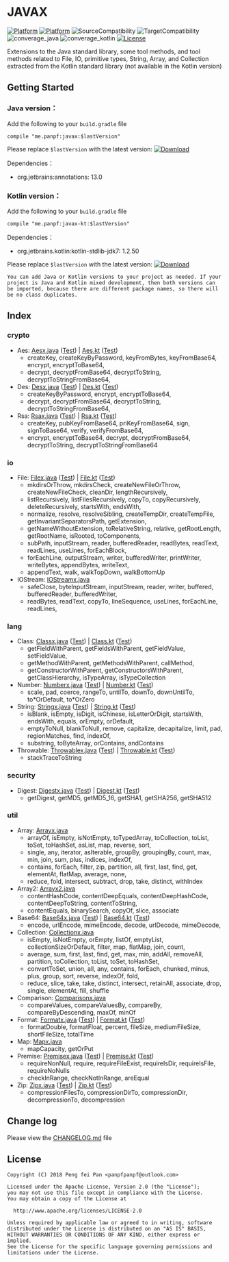 # JAVAX

[![Platform][platform_java_icon]][platform_java_link]
[![Platform][platform_kotlin_icon]][platform_kotlin_link]
![SourceCompatibility][source_compatibility_icon]
![TargetCompatibility][target_compatibility_icon]
![converage_java][converage_java]
![converage_kotlin][converage_kotlin]
[![License][license_icon]][license_link]

Extensions to the Java standard library, some tool methods, and tool methods related to File, IO,
primitive types, String, Array, and Collection extracted from the Kotlin standard library (not available in the Kotlin version)

## Getting Started

### Java version：

Add the following to your `build.gradle` file

```grovvy
compile "me.panpf:javax:$lastVersion"
```

Please replace `$lastVersion` with the latest version: [![Download][version_java_icon]][version_java_link]

Dependencies：
* org.jetbrains:annotations: 13.0

### Kotlin version：

Add the following to your `build.gradle` file

```grovvy
compile "me.panpf:javax-kt:$lastVersion"
```

Dependencies：
* org.jetbrains.kotlin:kotlin-stdlib-jdk7: 1.2.50

Please replace `$lastVersion` with the latest version: [![Download][version_kotlin_icon]][version_kotlin_link]

`You can add Java or Kotlin versions to your project as needed. If your project is Java and Kotlin mixed development, then both versions can be imported, because there are different package names, so there will be no class duplicates.`

## Index

### crypto
* Aes: [Aesx.java] ([Test][AesTest.java]) | [Aes.kt] ([Test][AesTest.kt])
    * createKey, createKeyByPassword, keyFromBytes, keyFromBase64, encrypt, encryptToBase64,
    * decrypt, decryptFromBase64, decryptToString, decryptToStringFromBase64,
* Des: [Desx.java] ([Test][DesTest.java]) | [Des.kt] ([Test][DesTest.kt])
    * createKeyByPassword, encrypt, encryptToBase64,
    * decrypt, decryptFromBase64, decryptToString, decryptToStringFromBase64,
* Rsa: [Rsax.java] ([Test][RsaTest.java]) | [Rsa.kt] ([Test][RsaTest.kt])
    * createKey, pubKeyFromBase64, priKeyFromBase64, sign, signToBase64, verify, verifyFromBase64,
    * encrypt, encryptToBase64, decrypt, decryptFromBase64, decryptToString, decryptToStringFromBase64

### io
* File: [Filex.java] ([Test][FileTest.java]) | [File.kt] ([Test][FileTest.kt])
    * mkdirsOrThrow, mkdirsCheck, createNewFileOrThrow, createNewFileCheck, cleanDir, lengthRecursively,
    * listRecursively, listFilesRecursively, copyTo, copyRecursively, deleteRecursively, startsWith, endsWith,
    * normalize, resolve, resolveSibling, createTempDir, createTempFile, getInvariantSeparatorsPath, getExtension,
    * getNameWithoutExtension, toRelativeString, relative, getRootLength, getRootName, isRooted, toComponents,
    * subPath, inputStream, reader, bufferedReader, readBytes, readText, readLines, useLines, forEachBlock,
    * forEachLine, outputStream, writer, bufferedWriter, printWriter, writeBytes, appendBytes, writeText,
    * appendText, walk, walkTopDown, walkBottomUp
* IOStream: [IOStreamx.java]
    * safeClose, byteInputStream, inputStream, reader, writer, buffered, bufferedReader, bufferedWriter,
    * readBytes, readText, copyTo, lineSequence, useLines, forEachLine, readLines,

### lang
* Class: [Classx.java] ([Test][ClassTest.java]) | [Class.kt] ([Test][ClassTest.kt])
    * getFieldWithParent, getFieldsWithParent, getFieldValue, setFieldValue,
    * getMethodWithParent, getMethodsWithParent, callMethod,
    * getConstructorWithParent, getConstructorsWithParent, getClassHierarchy, isTypeArray, isTypeCollection
* Number: [Numberx.java] ([Test][NumberTest.java]) | [Number.kt] ([Test][NumberTest.kt])
    * scale, pad, coerce, rangeTo, untilTo, downTo, downUntilTo, to\*OrDefault, to\*OrZero
* String: [Stringx.java] ([Test][StringTest.java]) | [String.kt] ([Test][StringTest.kt])
    * isBlank, isEmpty, isDigit, isChinese, isLetterOrDigit, startsWith, endsWith, equals, orEmpty, orDefault,
    * emptyToNull, blankToNull, remove, capitalize, decapitalize, limit, pad, regionMatches, find, indexOf,
    * substring, toByteArray, orContains, andContains
* Throwable: [Throwablex.java] ([Test][ThrowableTest.java]) | [Throwable.kt] ([Test][ThrowableTest.kt])
    * stackTraceToString

### security
* Digest: [Digestx.java] ([Test][DigestTest.java]) | [Digest.kt] ([Test][DigestTest.kt])
    * getDigest, getMD5, getMD5_16, getSHA1, getSHA256, getSHA512

### util
* Array: [Arrayx.java]
    * arrayOf, isEmpty, isNotEmpty, toTypedArray, toCollection, toList, toSet, toHashSet, asList, map, reverse, sort,
    * single, any, iterator, asIterable, groupBy, groupingBy, count, max, min, join, sum, plus, indices, indexOf,
    * contains, forEach, filter, zip, partition, all, first, last, find, get, elementAt, flatMap, average, none,
    * reduce, fold, intersect, subtract, drop, take, distinct, withIndex
* Array2: [Arrayx2.java]
    * contentHashCode, contentDeepEquals, contentDeepHashCode, contentDeepToString, contentToString,
    * contentEquals, binarySearch, copyOf, slice, associate
* Base64: [Base64x.java] ([Test][Base64Test.java]) | [Base64.kt] ([Test][Base64Test.kt])
    * encode, urlEncode, mimeEncode, decode, urlDecode, mimeDecode,
* Collection: [Collectionx.java]
    * isEmpty, isNotEmpty, orEmpty, listOf, emptyList, collectionSizeOrDefault, filter, map, flatMap, join, count,
    * average, sum, first, last, find, get, max, min, addAll, removeAll, partition, toCollection, toList, toSet, toHashSet,
    * convertToSet, union, all, any, contains, forEach, chunked, minus, plus, group, sort, reverse, indexOf, fold,
    * reduce, slice, take, take, distinct, intersect, retainAll, associate, drop, single, elementAt, fill, shuffle
* Comparison: [Comparisonx.java]
    * compareValues, compareValuesBy, compareBy, compareByDescending, maxOf, minOf
* Format: [Formatx.java] ([Test][FormatTest.java]) | [Format.kt] ([Test][FormatTest.kt])
    * formatDouble, formatFloat, percent, fileSize, mediumFileSize, shortFileSize, totalTime
* Map: [Mapx.java]
    * mapCapacity, getOrPut
* Premise: [Premisex.java] ([Test][PremiseTest.java]) | [Premise.kt] ([Test][PremiseTest.kt])
    * requireNonNull, require, requireFileExist, requireIsDir, requireIsFile, requireNoNulls
    * checkInRange, checkNotInRange, areEqual
* Zip: [Zipx.java] ([Test][ZipTest.java]) | [Zip.kt] ([Test][ZipTest.kt])
    * compressionFilesTo, compressionDirTo, compressionDir, decompressionTo, decompression

## Change log

Please view the [CHANGELOG.md] file


## License
    Copyright (C) 2018 Peng fei Pan <panpfpanpf@outlook.com>

    Licensed under the Apache License, Version 2.0 (the "License");
    you may not use this file except in compliance with the License.
    You may obtain a copy of the License at

      http://www.apache.org/licenses/LICENSE-2.0

    Unless required by applicable law or agreed to in writing, software
    distributed under the License is distributed on an "AS IS" BASIS,
    WITHOUT WARRANTIES OR CONDITIONS OF ANY KIND, either express or implied.
    See the License for the specific language governing permissions and
    limitations under the License.


[platform_java_icon]: https://img.shields.io/badge/Platform-Java-red.svg
[platform_java_link]: https://www.java.com
[platform_kotlin_icon]: https://img.shields.io/badge/Platform-Kotlin-blue.svg
[platform_kotlin_link]: http://kotlinlang.org
[license_icon]: https://img.shields.io/badge/License-Apache%202-blue.svg
[license_link]: https://www.apache.org/licenses/LICENSE-2.0
[version_java_icon]: https://api.bintray.com/packages/panpf/maven/javax/images/download.svg
[version_java_link]:https://bintray.com/panpf/maven/javax/_latestVersion
[version_kotlin_icon]: https://api.bintray.com/packages/panpf/maven/javax-kt/images/download.svg
[version_kotlin_link]: https://bintray.com/panpf/maven/javax-kt/_latestVersion
[source_compatibility_icon]: https://img.shields.io/badge/SourceCompatibility-1.7-red.svg
[target_compatibility_icon]: https://img.shields.io/badge/TargetCompatibility-1.7-red.svg
[converage_java]: https://img.shields.io/badge/ConverageJava-24%25-orange.svg
[converage_kotlin]: https://img.shields.io/badge/ConverageKotlin-74%25-orange.svg

[CHANGELOG.md]: CHANGELOG.md

[Aesx.java]: javax/src/main/java/me/panpf/javax/crypto/Aesx.java
[AesTest.java]: javax/src/test/java/me/panpf/javax/test/crypto/AesTest.java
[Aes.kt]: javax-kt/src/main/java/me/panpf/javaxkt/crypto/Aes.kt
[AesTest.kt]: javax-kt/src/test/java/me/panpf/javaxkt/test/crypto/AesTest.kt

[Desx.java]: javax/src/main/java/me/panpf/javax/crypto/Desx.java
[DesTest.java]: javax/src/test/java/me/panpf/javax/test/crypto/DesTest.java
[Des.kt]: javax-kt/src/main/java/me/panpf/javaxkt/crypto/Des.kt
[DesTest.kt]: javax-kt/src/test/java/me/panpf/javaxkt/test/crypto/DesTest.kt

[Rsax.java]: javax/src/main/java/me/panpf/javax/crypto/Rsax.java
[RsaTest.java]: javax/src/test/java/me/panpf/javax/test/crypto/RsaTest.java
[Rsa.kt]: javax-kt/src/main/java/me/panpf/javaxkt/crypto/Rsa.kt
[RsaTest.kt]: javax-kt/src/test/java/me/panpf/javaxkt/test/crypto/RsaTest.kt

[Filex.java]: javax/src/main/java/me/panpf/javax/io/Filex.java
[FileTest.java]: javax/src/test/java/me/panpf/javax/test/io/FileTest.java
[File.kt]: javax-kt/src/main/java/me/panpf/javaxkt/io/File.kt
[FileTest.kt]: javax-kt/src/test/java/me/panpf/javaxkt/test/io/FileTest.kt

[IOStreamx.java]: javax/src/main/java/me/panpf/javax/io/IOStreamx.java
[IOStreamTest.java]: javax/src/test/java/me/panpf/javax/test/io/IOStreamTest.java
[IOStream.kt]: javax-kt/src/main/java/me/panpf/javaxkt/io/IOStream.kt
[IOStreamTest.kt]: javax-kt/src/test/java/me/panpf/javaxkt/test/io/IOStreamTest.kt

[Classx.java]: javax/src/main/java/me/panpf/javax/lang/Classx.java
[ClassTest.java]: javax/src/test/java/me/panpf/javax/test/lang/ClassTest.java
[Class.kt]: javax-kt/src/main/java/me/panpf/javaxkt/lang/Class.kt
[ClassTest.kt]: javax-kt/src/test/java/me/panpf/javaxkt/test/lang/ClassTest.kt

[Numberx.java]: javax/src/main/java/me/panpf/javax/lang/Numberx.java
[NumberTest.java]: javax/src/test/java/me/panpf/javax/test/lang/NumberTest.java
[Number.kt]: javax-kt/src/main/java/me/panpf/javaxkt/lang/Number.kt
[NumberTest.kt]: javax-kt/src/test/java/me/panpf/javaxkt/test/lang/NumberTest.kt

[Stringx.java]: javax/src/main/java/me/panpf/javax/lang/Stringx.java
[StringTest.java]: javax/src/test/java/me/panpf/javax/test/lang/StringTest.java
[String.kt]: javax-kt/src/main/java/me/panpf/javaxkt/lang/String.kt
[StringTest.kt]: javax-kt/src/test/java/me/panpf/javaxkt/test/lang/StringTest.kt

[Throwablex.java]: javax/src/main/java/me/panpf/javax/lang/Throwablex.java
[ThrowableTest.java]: javax/src/test/java/me/panpf/javax/test/lang/ThrowableTest.java
[Throwable.kt]: javax-kt/src/main/java/me/panpf/javaxkt/lang/Throwable.kt
[ThrowableTest.kt]: javax-kt/src/test/java/me/panpf/javaxkt/test/lang/ThrowableTest.kt

[Digestx.java]: javax/src/main/java/me/panpf/javax/security/Digestx.java
[DigestTest.java]: javax/src/test/java/me/panpf/javax/test/security/DigestTest.java
[Digest.kt]: javax-kt/src/main/java/me/panpf/javaxkt/security/Digest.kt
[DigestTest.kt]: javax-kt/src/test/java/me/panpf/javaxkt/test/security/DigestTest.kt

[Arrayx.java]: javax/src/main/java/me/panpf/javax/util/Arrayx.java
[ArrayTest.java]: javax/src/test/java/me/panpf/javax/test/util/ArrayTest.java
[Array.kt]: javax-kt/src/main/java/me/panpf/javaxkt/util/Array.kt
[ArrayTest.kt]: javax-kt/src/test/java/me/panpf/javaxkt/test/util/ArrayTest.kt

[Arrayx2.java]: javax/src/main/java/me/panpf/javax/util/Arrayx2.java
[Array2Test.java]: javax/src/test/java/me/panpf/javax/test/util/Array2Test.java
[Array2.kt]: javax-kt/src/main/java/me/panpf/javaxkt/util/Array2.kt
[Array2Test.kt]: javax-kt/src/test/java/me/panpf/javaxkt/test/util/Array2Test.kt

[Base64x.java]: javax/src/main/java/me/panpf/javax/util/Base64x.java
[Base64Test.java]: javax/src/test/java/me/panpf/javax/test/util/Base64Test.java
[Base64.kt]: javax-kt/src/main/java/me/panpf/javaxkt/util/Base64.kt
[Base64Test.kt]: javax-kt/src/test/java/me/panpf/javaxkt/test/util/Base64Test.kt

[Collectionx.java]: javax/src/main/java/me/panpf/javax/util/Collectionx.java
[CollectionTest.java]: javax/src/test/java/me/panpf/javax/test/util/CollectionTest.java
[Collection.kt]: javax-kt/src/main/java/me/panpf/javaxkt/util/Collection.kt
[CollectionTest.kt]: javax-kt/src/test/java/me/panpf/javaxkt/test/util/CollectionTest.kt

[Comparisonx.java]: javax/src/main/java/me/panpf/javax/util/Comparisonx.java
[ComparisonTest.java]: javax/src/test/java/me/panpf/javax/test/util/ComparisonTest.java
[Comparison.kt]: javax-kt/src/main/java/me/panpf/javaxkt/util/Comparison.kt
[ComparisonTest.kt]: javax-kt/src/test/java/me/panpf/javaxkt/test/util/ComparisonTest.kt

[Formatx.java]: javax/src/main/java/me/panpf/javax/util/Formatx.java
[FormatTest.java]: javax/src/test/java/me/panpf/javax/test/util/FormatTest.java
[Format.kt]: javax-kt/src/main/java/me/panpf/javaxkt/util/Format.kt
[FormatTest.kt]: javax-kt/src/test/java/me/panpf/javaxkt/test/util/FormatTest.kt

[Mapx.java]: javax/src/main/java/me/panpf/javax/util/Map.java
[MapTest.java]: javax/src/test/java/me/panpf/javax/test/util/MapTest.java
[Map.kt]: javax-kt/src/main/java/me/panpf/javaxkt/util/Map.kt
[MapTest.kt]: javax-kt/src/test/java/me/panpf/javaxkt/test/util/MapTest.kt

[Premisex.java]: javax/src/main/java/me/panpf/javax/util/Premisex.java
[PremiseTest.java]: javax/src/test/java/me/panpf/javax/test/util/PremiseTest.java
[Premise.kt]: javax-kt/src/main/java/me/panpf/javaxkt/util/Premise.kt
[PremiseTest.kt]: javax-kt/src/test/java/me/panpf/javaxkt/test/util/PremiseTest.kt

[Zipx.java]: javax/src/main/java/me/panpf/javax/util/Zipx.java
[ZipTest.java]: javax/src/test/java/me/panpf/javax/test/util/ZipTest.java
[Zip.kt]: javax-kt/src/main/java/me/panpf/javaxkt/util/Zip.kt
[ZipTest.kt]: javax-kt/src/test/java/me/panpf/javaxkt/test/util/ZipTest.kt
